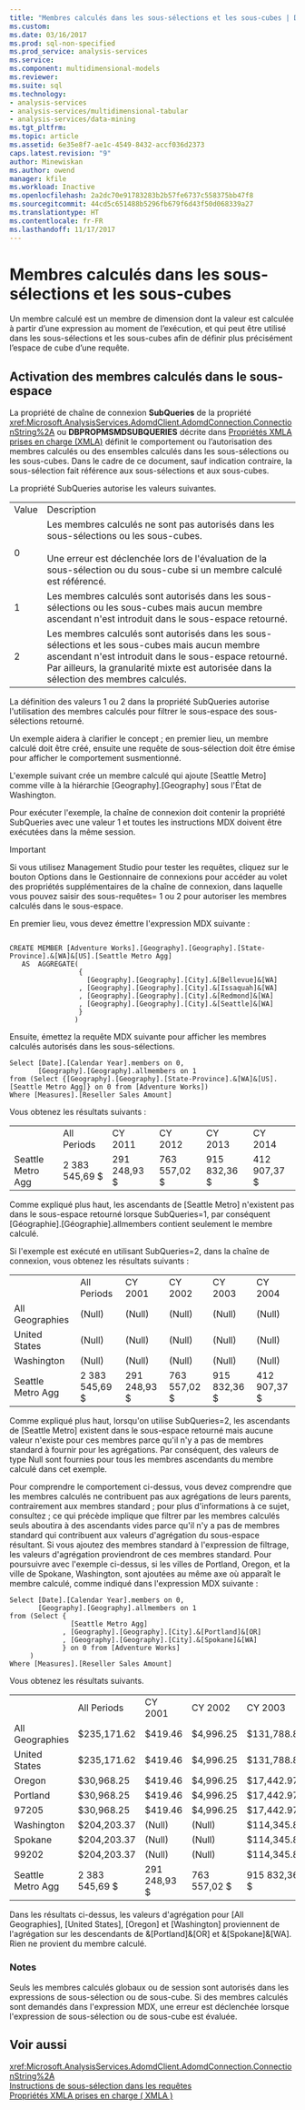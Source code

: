 ```yaml
---
title: "Membres calculés dans les sous-sélections et les sous-cubes | Documents Microsoft"
ms.custom: 
ms.date: 03/16/2017
ms.prod: sql-non-specified
ms.prod_service: analysis-services
ms.service: 
ms.component: multidimensional-models
ms.reviewer: 
ms.suite: sql
ms.technology:
- analysis-services
- analysis-services/multidimensional-tabular
- analysis-services/data-mining
ms.tgt_pltfrm: 
ms.topic: article
ms.assetid: 6e35e8f7-ae1c-4549-8432-accf036d2373
caps.latest.revision: "9"
author: Minewiskan
ms.author: owend
manager: kfile
ms.workload: Inactive
ms.openlocfilehash: 2a2dc70e91783283b2b57fe6737c558375bb47f8
ms.sourcegitcommit: 44cd5c651488b5296fb679f6d43f50d068339a27
ms.translationtype: HT
ms.contentlocale: fr-FR
ms.lasthandoff: 11/17/2017
---
```

# <a name="calculated-members-in-subselects-and-subcubes"></a>Membres calculés dans les sous-sélections et les sous-cubes
  Un membre calculé est un membre de dimension dont la valeur est calculée à partir d’une expression au moment de l’exécution, et qui peut être utilisé dans les sous-sélections et les sous-cubes afin de définir plus précisément l’espace de cube d’une requête.  
  
## <a name="enabling-calculated-members-in-the-subspace"></a>Activation des membres calculés dans le sous-espace  
 La propriété de chaîne de connexion **SubQueries** de la propriété <xref:Microsoft.AnalysisServices.AdomdClient.AdomdConnection.ConnectionString%2A> ou **DBPROPMSMDSUBQUERIES** décrite dans [Propriétés XMLA prises en charge &#40;XMLA&#41;](../../../analysis-services/xmla/xml-elements-properties/propertylist-element-supported-xmla-properties.md) définit le comportement ou l’autorisation des membres calculés ou des ensembles calculés dans les sous-sélections ou les sous-cubes. Dans le cadre de ce document, sauf indication contraire, la sous-sélection fait référence aux sous-sélections et aux sous-cubes.  
  
 La propriété SubQueries autorise les valeurs suivantes.  
  
|||  
|-|-|  
|Value|Description|  
|0|Les membres calculés ne sont pas autorisés dans les sous-sélections ou les sous-cubes.<br /><br /> Une erreur est déclenchée lors de l'évaluation de la sous-sélection ou du sous-cube si un membre calculé est référencé.|  
|1|Les membres calculés sont autorisés dans les sous-sélections ou les sous-cubes mais aucun membre ascendant n'est introduit dans le sous-espace retourné.|  
|2|Les membres calculés sont autorisés dans les sous-sélections et les sous-cubes mais aucun membre ascendant n'est introduit dans le sous-espace retourné. Par ailleurs, la granularité mixte est autorisée dans la sélection des membres calculés.|  
  
 La définition des valeurs 1 ou 2 dans la propriété SubQueries autorise l'utilisation des membres calculés pour filtrer le sous-espace des sous-sélections retourné.  
  
 Un exemple aidera à clarifier le concept ; en premier lieu, un membre calculé doit être créé, ensuite une requête de sous-sélection doit être émise pour afficher le comportement susmentionné.  
  
 L'exemple suivant crée un membre calculé qui ajoute [Seattle Metro] comme ville à la hiérarchie [Geography].[Geography] sous l'État de Washington.  
  
 Pour exécuter l'exemple, la chaîne de connexion doit contenir la propriété SubQueries avec une valeur 1 et toutes les instructions MDX doivent être exécutées dans la même session.  
  
> [!IMPORTANT]  
>  Si vous utilisez Management Studio pour tester les requêtes, cliquez sur le bouton Options dans le Gestionnaire de connexions pour accéder au volet des propriétés supplémentaires de la chaîne de connexion, dans laquelle vous pouvez saisir des sous-requêtes= 1 ou 2 pour autoriser les membres calculés dans le sous-espace.  
  
 En premier lieu, vous devez émettre l'expression MDX suivante :  
  
```  
  
CREATE MEMBER [Adventure Works].[Geography].[Geography].[State-Province].&[WA]&[US].[Seattle Metro Agg]   
   AS  AGGREGATE(   
                 {   
                   [Geography].[Geography].[City].&[Bellevue]&[WA]  
                 , [Geography].[Geography].[City].&[Issaquah]&[WA]  
                 , [Geography].[Geography].[City].&[Redmond]&[WA]  
                 , [Geography].[Geography].[City].&[Seattle]&[WA]  
                 }  
                )    
```  
  
 Ensuite, émettez la requête MDX suivante pour afficher les membres calculés autorisés dans les sous-sélections.  
  
```  
Select [Date].[Calendar Year].members on 0,  
       [Geography].[Geography].allmembers on 1  
from (Select {[Geography].[Geography].[State-Province].&[WA]&[US].[Seattle Metro Agg]} on 0 from [Adventure Works])  
Where [Measures].[Reseller Sales Amount]  
```  
  
 Vous obtenez les résultats suivants :  
  
|||||||  
|-|-|-|-|-|-|  
||All Periods|CY 2011|CY 2012|CY 2013|CY 2014|  
|Seattle Metro Agg|2 383 545,69 $|291 248,93 $|763 557,02 $|915 832,36 $|412 907,37 $|  
  
 Comme expliqué plus haut, les ascendants de [Seattle Metro] n'existent pas dans le sous-espace retourné lorsque SubQueries=1, par conséquent [Géographie].[Géographie].allmembers contient seulement le membre calculé.  
  
 Si l'exemple est exécuté en utilisant SubQueries=2, dans la chaîne de connexion, vous obtenez les résultats suivants :  
  
|||||||  
|-|-|-|-|-|-|  
||All Periods|CY 2001|CY 2002|CY 2003|CY 2004|  
|All Geographies|(Null)|(Null)|(Null)|(Null)|(Null)|  
|United States|(Null)|(Null)|(Null)|(Null)|(Null)|  
|Washington|(Null)|(Null)|(Null)|(Null)|(Null)|  
|Seattle Metro Agg|2 383 545,69 $|291 248,93 $|763 557,02 $|915 832,36 $|412 907,37 $|  
  
 Comme expliqué plus haut, lorsqu'on utilise SubQueries=2, les ascendants de [Seattle Metro] existent dans le sous-espace retourné mais aucune valeur n'existe pour ces membres parce qu'il n'y a pas de membres standard à fournir pour les agrégations. Par conséquent, des valeurs de type Null sont fournies pour tous les membres ascendants du membre calculé dans cet exemple.  
  
 Pour comprendre le comportement ci-dessus, vous devez comprendre que les membres calculés ne contribuent pas aux agrégations de leurs parents, contrairement aux membres standard ; pour plus d'informations à ce sujet, consultez ; ce qui précède implique que filtrer par les membres calculés seuls aboutira à des ascendants vides parce qu'il n'y a pas de membres standard qui contribuent aux valeurs d'agrégation du sous-espace résultant. Si vous ajoutez des membres standard à l'expression de filtrage, les valeurs d'agrégation proviendront de ces membres standard. Pour poursuivre avec l'exemple ci-dessus, si les villes de Portland, Oregon, et la ville de Spokane, Washington, sont ajoutées au même axe où apparaît le membre calculé, comme indiqué dans l'expression MDX suivante :  
  
```  
Select [Date].[Calendar Year].members on 0,  
       [Geography].[Geography].allmembers on 1  
from (Select {  
               [Seattle Metro Agg]  
             , [Geography].[Geography].[City].&[Portland]&[OR]  
             , [Geography].[Geography].[City].&[Spokane]&[WA]  
             } on 0 from [Adventure Works]  
     )  
Where [Measures].[Reseller Sales Amount]  
```  
  
 Vous obtenez les résultats suivants.  
  
|||||||  
|-|-|-|-|-|-|  
||All Periods|CY 2001|CY 2002|CY 2003|CY 2004|  
|All Geographies|$235,171.62|$419.46|$4,996.25|$131,788.82|$97,967.09|  
|United States|$235,171.62|$419.46|$4,996.25|$131,788.82|$97,967.09|  
|Oregon|$30,968.25|$419.46|$4,996.25|$17,442.97|$8,109.56|  
|Portland|$30,968.25|$419.46|$4,996.25|$17,442.97|$8,109.56|  
|97205|$30,968.25|$419.46|$4,996.25|$17,442.97|$8,109.56|  
|Washington|$204,203.37|(Null)|(Null)|$114,345.85|$89,857.52|  
|Spokane|$204,203.37|(Null)|(Null)|$114,345.85|$89,857.52|  
|99202|$204,203.37|(Null)|(Null)|$114,345.85|$89,857.52|  
|Seattle Metro Agg|2 383 545,69 $|291 248,93 $|763 557,02 $|915 832,36 $|412 907,37 $|  
  
 Dans les résultats ci-dessus, les valeurs d'agrégation pour [All Geographies], [United States], [Oregon] et [Washington] proviennent de l'agrégation sur les descendants de &[Portland]&[OR] et &[Spokane]&[WA]. Rien ne provient du membre calculé.  
  
### <a name="remarks"></a>Notes  
 Seuls les membres calculés globaux ou de session sont autorisés dans les expressions de sous-sélection ou de sous-cube. Si des membres calculés sont demandés dans l'expression MDX, une erreur est déclenchée lorsque l'expression de sous-sélection ou de sous-cube est évaluée.  
  
## <a name="see-also"></a>Voir aussi  
 <xref:Microsoft.AnalysisServices.AdomdClient.AdomdConnection.ConnectionString%2A>   
 [Instructions de sous-sélection dans les requêtes](../../../analysis-services/multidimensional-models/mdx/subselects-in-queries.md)   
 [Propriétés XMLA prises en charge &#40; XMLA &#41;](../../../analysis-services/xmla/xml-elements-properties/propertylist-element-supported-xmla-properties.md)  
  
  

